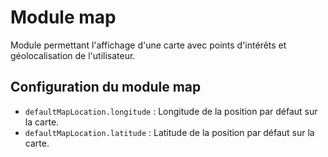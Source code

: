 # Module map

Module permettant l'affichage d'une carte avec points d'intérêts et géolocalisation de l'utilisateur.

## Configuration du module map
- `defaultMapLocation.longitude` : Longitude de la position par défaut sur la carte.
- `defaultMapLocation.latitude` : Latitude de la position par défaut sur la carte.